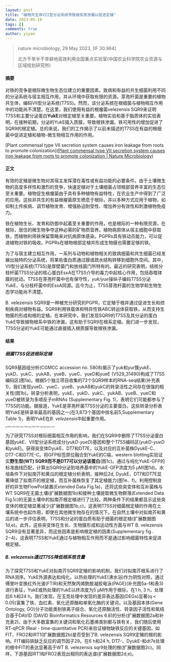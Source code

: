```yaml
---
layout: post
title: "植物共生体VII型分泌系统导致根系铁渗漏以促进定植"
date: 2023-05-19
tags: []
comments: true
author: yiyan
---
```


> nature microbiology, 29 May 2023, [IF 30.964]
>
> 北方干旱半干旱耕地高效利用全国重点实验室(中国农业科学院农业资源与区域规划研究所)

#### 摘要

对铁的竞争是根际微生物生态位建立的重要因素。致病和有益的共生细菌利用不同的分泌系统与宿主相互作用，并从环境中获取有限的资源。芽孢杆菌是重要的植物共生体，编码VII型分泌系统(T7SS)。然而，该分泌系统在根细菌与植物相互作用中的功能尚不清楚。在这里，我们使用有益的根瘤菌velezensis SQR9来证明T7SS和主要分泌蛋白**YukE**对根定植至关重要。植物实验和基于脂质体的实验表明，在接种前期，分泌的YukE插入质膜，导致根铁渗漏。铁可用性的增加促进了SQR9的根定植。总的来说，我们的工作揭示了以前未描述的T7SS在有益的根细菌中促进定植和植物-微生物相互作用的作用。

[Plant commensal type VII secretion system causes iron leakage from roots to promote colonization]([Plant commensal type VII secretion system causes iron leakage from roots to promote colonization | Nature Microbiology](https://www.nature.com/articles/s41564-023-01402-1))

#### 正文

有效的定殖是微生物对其宿主发挥潜在毒性或有益功能的必要条件。由于土壤微生物的高度多样性和激烈的竞争，快速定植对于土壤细菌占领根部营养丰富的生态位至关重要。植物促生根瘤菌由于具有多种植物有益特性，在农业生产中得到了广泛的应用。这些非共生的有益根瘤菌原生栖息于根际，并以多种方式应用于植物，如抑制土传疾病、调节植物发育、增强胁迫耐受性、增加养分有效性和刺激植物免疫力。

铁在植物生长、发育和防御中起着至关重要的作用，也是根际的一种有限资源，在根际，居住的微生物争夺这种必需的矿物质营养。植物病原体从宿主细胞中获取铁，而植物利用铁保留策略来对抗病原体感染。PGPRs具有铁动员能力，可以促进植物对铁的吸收。PGPRs在植物根部定植并形成生物膜也需要足够的铁。

为了与宿主建立相互作用，一系列与动物和植物相关的致病细菌和共生细菌已经发展出独特的分泌系统，将某些蛋白质通过膜或疏水结构转移到细胞外空间。其中，VII型分泌系统(T7SS)是厚壁菌门和放线菌门所特有的。最近的研究表明，结核分枝杆菌T7SS分泌的核心蛋白EsxA在T7SS介导的毒力中起核心作用，包括吞噬体膜的扰动。T7SS在芽孢杆菌中也有保守性，*yuk/yue*操纵子编码T7SS分泌YukE，与分枝杆菌中的EsxA同源。迄今为止，T7SS芽孢杆菌的生物学和生物生态学功能尚不清楚。

B. velezensis SQR9是一种被充分研究的PGPR，它定殖于根并通过促进生长和控制疾病对植物有益。SQR9利用铁载体和特异性铁ABC转运体获取铁，从而支持生物膜的形成和根的定植。在本研究中，我们发现SQR9的T7SS及其分泌的蛋白YukE导致植物根系中铁的渗漏，这有助于SQR9在根系定植。我们进一步发现，T7SS分泌的YukE可能通过直接插入根质膜导致根铁渗漏。

#### 结果

##### 细菌T7SS促进根际定植

SQR9基因组分析(CGMCC accession no. 5808)揭示了yuk和yur簇yukE、yukD、yukC、yukAB、yueB、yueC、yueD和yueE (V529_31490)构成了T7SS编码区(图1a)。根据5个独立项目收集的72个SQR9样本的RNA-seq结果(补充表1)，我们发现yueD、yueC、yueB、yukAB和yukC的转录活性之间存在很强的相关性(图1b)。转录分析表明，yukE、yukD、yukC、yukAB、yueB、yueC和yueD被转录为多顺反子mRNAs (Supplementary Fig. 1)，表明它们可能都参与了T7SS的功能。据报道，YukE是芽孢杆菌T7SS分泌的主要蛋白。这些转录分析表明YukE是转录率最高的基因之一(在3,873个基因中排名前5,Supplementary Table 1)，表明YukE在*B. velezensis*中起重要作用。

<img src="E:\Pictures\Typora_Pictures\41564_2023_1402_Fig1_HTML.png" alt="41564_2023_1402_Fig1_HTML.png (2162×1165) (springernature.com)" style="zoom:33%;" />

为了研究T7SS对根际细菌相互作用的影响，我们在SQR9中删除了T7SS分泌蛋白基因*yukE*、VII型分泌系统成分(*yukD*-*yueD*)基因和整个T7SS编码区(*yukD*-*yueD*和*yukE*)。获得突变体DyukE、DT7和DT7E，以及对应的互补菌株DyukE-C、DT7-C和DT7E-C。将GFP标签原位融合到YukE的C端，western blotting实验证实**野生型(WT) SQR9而不是DT7可以分泌该蛋白**(图1c)。通过与纯化YukE-GFP的标准曲线匹配，计算出SQR9分泌到培养基中的YukE-GFP浓度为5 μM(图1d)。水培条件下对拟南芥和黄瓜的根定植分析表明，接种后2d, DyukE、DT7和DT7E显著降低了拟南芥的根定植，而互补菌株恢复了其定植能力(图1e、f)。利用控制良好的非生物FlowPot装置(Extended Data Fig.1a)，还将这些突变体和互补菌株与WT SQR9在无菌土壤(扩展数据图1b)和接种土壤提取微生物群落(Extended Data Fig.1c)的无菌土壤中的拟南芥根定植进行了比较。两种条件下的结果都显示这些突变体的根定植显著减少(扩展数据图1b,c)，这表明T7SS对细菌根定植的作用在土壤系统中也起作用，即使在其他微生物存在的情况下。在自然土壤中对拟南芥和黄瓜的进一步评估表明，T7SS和分泌的蛋白质有助于细菌的根定植(扩展数据图1d,e)。此外，这些突变体在生长、生物膜形成和运动性方面与WT B. velezensis SQR9没有显著差异，而这些因素是影响根定植的因素(Supplementary fig . 2−4)，这表明T7SS和YukE通过与植物相互作用而不是通过影响细菌特性来促进根定植。

#####  *B. velezensis*通过T7SS降低根系铁含量

为了探究T7SS和YukE对拟南芥SQR9定殖的影响机制，我们对拟南芥根系进行了RNA测序。YukE外源表达和纯化，以热处理的YukE(沸水浴)作为阴性对照，通过傅里叶变换红外光谱(FTIR)和天然聚丙烯酰胺凝胶电泳(PAGE)(补充图5a-f和表3)进行表征，YukE或热处理的YukE以终浓度为5 μM作用于根际，在1 h, 3 h，处理后6 h和24 h。我们发现，在玉克处理中发现的差异表达基因(DEGs)显著(q &lt; 0.05)富集了铁、血红素、氧化还原酶和单氧化酶的关键词，以及基因本体(Gene Ontology, GO)分子功能类别铁离子结合、氧化还原酶活性、转录因子活性和氧结合基于DAVID (DAVID Bioinformatics Resources 6.8)的分析(扩展数据图2a和补充表2)。由于大多数富集的关键词和氧化石墨烯类别都与铁有关，我们随后使用RT-qPCR (Real - time-quantitative PCR)来验证植物缺铁反应的关键基因，如FIT、FRO2和IRT1(扩展数据图2b)是否受到了B. velezensis SQR9定殖的根的影响。FIT编码铁缺乏反应的调节因子29。在6 h和24 h, DT7-、DyukE-和dt7e处理的根中FIT的表达显著高于WT B. velezensis sqr9处理的根(扩展数据图2c)。同样，下游基因IRT1和FRO2表现出相同的表达谱(扩展数据图2d,e)。